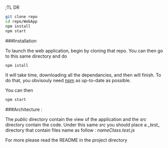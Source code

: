 ;TL DR

~~~bash
git clone repo
cd repo/WebApp
npm install
npm start
~~~

###Installation

To launch the web application, begin by cloning that repo.
You can then go to this same directory and do
~~~bash
npm istall
~~~

It will take time, downloading all the dependancies, and then will finish. To do that, you obvisouly need [npm](https://nodejs.org/en/download/package-manager/) as up-to-date as possible.

You can then 

~~~bash
npm start
~~~

###Architecture :

The *public* directory contain the view of the application and the *src* directory contain the code.
Under this same *src* you should place a *\__test__* directory that contain files name as follow : *nameClass.test.js*

For more please read the README in the project directory
